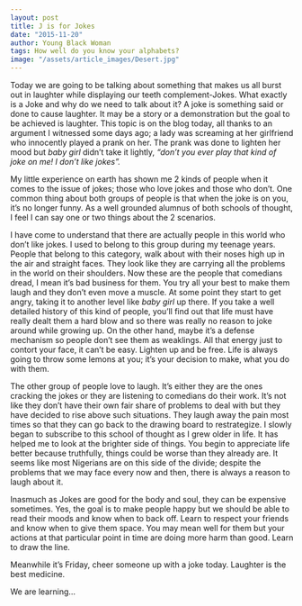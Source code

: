 ```yaml
---
layout: post
title: J is for Jokes
date: "2015-11-20"
author: Young Black Woman
tags: How well do you know your alphabets?
image: "/assets/article_images/Desert.jpg"
---
```


Today we are going to be talking about something that makes us all burst out in laughter while displaying our teeth complement-Jokes.  What exactly is a Joke and why do we need to talk about it? A joke is something said or done to cause laughter. It may be a story or a demonstration but the goal to be achieved is laughter. This topic is on the blog today, all thanks to an argument I witnessed some days ago; a lady was screaming at her girlfriend who innocently played a prank on her. The prank was done to lighten her mood but *baby girl* didn’t take it lightly, *“don’t you ever play that kind of joke on me! I don’t like jokes”.*

My little experience on earth has shown me 2 kinds of people when it comes to the issue of jokes; those who love jokes and those who don’t. One common thing about both groups of people is that when the joke is on you, it’s no longer funny.  As a well grounded alumnus of both schools of thought, I feel I can say one or two things about the 2 scenarios.

I have come to understand that there are actually people in this world who don’t like jokes. I used to belong to this group during my teenage years. People that belong to this category, walk about with their noses high up in the air and straight faces. They look like they are carrying all the problems in the world on their shoulders.  Now these are the people that comedians dread, I mean it’s bad business for them. You try all your best to make them laugh and they don’t even move a muscle. At some point they start to get angry, taking it to another level like *baby girl* up there. If you take a well detailed history of this kind of people, you’ll find out that life must have really dealt them a hard blow and so there was really no reason to joke around while growing up. On the other hand, maybe it’s a defense mechanism so people don’t see them as weaklings. All that energy just to contort your face, it can’t be easy. Lighten up and be free. Life is always going to throw some lemons at you; it’s your decision to make, what you do with them.

The other group of people love to laugh. It’s either they are the ones cracking the jokes or they are listening to comedians do their work. It’s not like they don’t have their own fair share of problems to deal with but they have decided to rise above such situations. They laugh away the pain most times so that they can go back to the drawing board to restrategize. I slowly began to subscribe to this school of thought as I grew older in life. It has helped me to look at the brighter side of things. You begin to appreciate life better because truthfully, things could be worse than they already are.  It seems like most Nigerians are on this side of the divide; despite the problems that we may face every now and then, there is always a reason to laugh about it.

Inasmuch as Jokes are good for the body and soul, they can be expensive sometimes. Yes, the goal is to make people happy but we should be able to read their moods and know when to back off. Learn to respect your friends and know when to give them space. You may mean well for them but your actions at that particular point in time are doing more harm than good. Learn to draw the line.

Meanwhile it’s Friday, cheer someone up with a joke today. Laughter is the best medicine.

We are learning…
